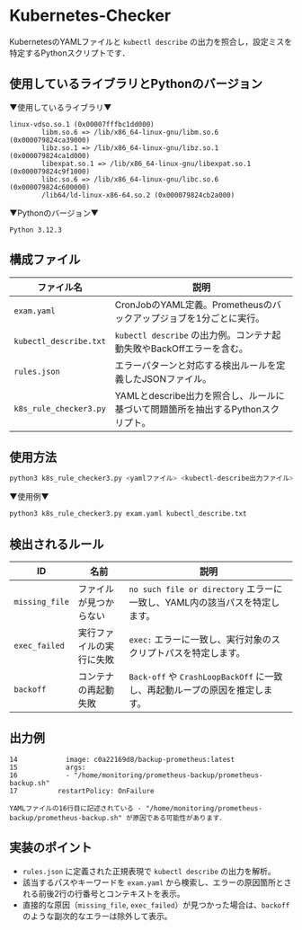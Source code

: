 # Kubernetes-Checker

KubernetesのYAMLファイルと `kubectl describe` の出力を照合し，設定ミスを特定するPythonスクリプトです．

## 使用しているライブラリとPythonのバージョン
▼使用しているライブラリ▼
```
linux-vdso.so.1 (0x00007fffbc1dd000)
        libm.so.6 => /lib/x86_64-linux-gnu/libm.so.6 (0x000079824ca39000)
        libz.so.1 => /lib/x86_64-linux-gnu/libz.so.1 (0x000079824ca1d000)
        libexpat.so.1 => /lib/x86_64-linux-gnu/libexpat.so.1 (0x000079824c9f1000)
        libc.so.6 => /lib/x86_64-linux-gnu/libc.so.6 (0x000079824c600000)
        /lib64/ld-linux-x86-64.so.2 (0x000079824cb2a000)
```

▼Pythonのバージョン▼
```
Python 3.12.3
```

## 構成ファイル

| ファイル名 | 説明 |
|-----------|------|
| `exam.yaml` | CronJobのYAML定義。Prometheusのバックアップジョブを1分ごとに実行。 |
| `kubectl_describe.txt` | `kubectl describe` の出力例。コンテナ起動失敗やBackOffエラーを含む。 |
| `rules.json` | エラーパターンと対応する検出ルールを定義したJSONファイル。 |
| `k8s_rule_checker3.py` | YAMLとdescribe出力を照合し、ルールに基づいて問題箇所を抽出するPythonスクリプト。 |

## 使用方法

```bash
python3 k8s_rule_checker3.py <yamlファイル> <kubectl-describe出力ファイル> [rules.json]
```

▼使用例▼

```bash
python3 k8s_rule_checker3.py exam.yaml kubectl_describe.txt
```

## 検出されるルール

| ID | 名前 | 説明 |
|----|------|------|
| `missing_file` | ファイルが見つからない | `no such file or directory` エラーに一致し、YAML内の該当パスを特定します。 |
| `exec_failed` | 実行ファイルの実行に失敗 | `exec:` エラーに一致し、実行対象のスクリプトパスを特定します。 |
| `backoff` | コンテナの再起動失敗 | `Back-off` や `CrashLoopBackOff` に一致し、再起動ループの原因を推定します。 |

## 出力例

```text
14            image: c0a22169d8/backup-prometheus:latest
15            args:
16            - "/home/monitoring/prometheus-backup/prometheus-backup.sh"
17          restartPolicy: OnFailure

YAMLファイルの16行目に記述されている - "/home/monitoring/prometheus-backup/prometheus-backup.sh" が原因である可能性があります．
```

## 実装のポイント

- `rules.json` に定義された正規表現で `kubectl describe` の出力を解析。
- 該当するパスやキーワードを `exam.yaml` から検索し、エラーの原因箇所とされる前後2行の行番号とコンテキストを表示。
- 直接的な原因（`missing_file`, `exec_failed`）が見つかった場合は、`backoff` のような副次的なエラーは除外して表示。
